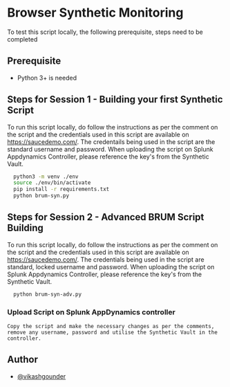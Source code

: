 
# Browser Synthetic Monitoring

To test this script locally, the following prerequisite, steps need to be completed





## Prerequisite

- Python 3+ is needed
    
## Steps for Session 1 - Building your first Synthetic Script

To run this script locally, do follow the instructions as per the comment on the script and the credentials used in this script are available on https://saucedemo.com/. 
The credentails being used in the script are the standard username and password.
When uploading the script on Splunk Appdynamics Controller, please reference the key's from the Synthetic Vault.


```bash
  python3 -m venv ./env
  source ./env/bin/activate
  pip install -r requirements.txt
  python brum-syn.py
```

## Steps for Session 2 - Advanced BRUM Script Building

To run this script locally, do follow the instructions as per the comment on the script and the credentials used in this script are available on https://saucedemo.com/. 
The credentials being used in the script are standard, locked username and password.
When uploading the script on Splunk Appdynamics Controller, please reference the key's from the Synthetic Vault.


```bash
  python brum-syn-adv.py
```

### Upload Script on Splunk AppDynamics controller
```
Copy the script and make the necessary changes as per the comments, remove any username, password and utilise the Synthetic Vault in the controller.
```


## Author

- [@vikashgounder](https://www.github.com/vikashgounder)

